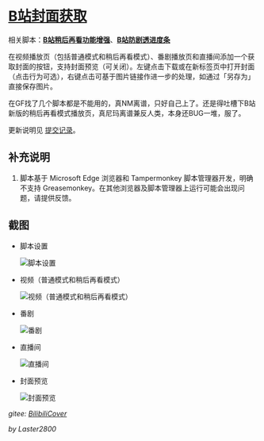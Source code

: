 # [B站封面获取](https://greasyfork.org/zh-CN/scripts/395575)

相关脚本：**[B站稍后再看功能增强](https://greasyfork.org/zh-CN/scripts/395456)**、**[B站防剧透进度条](https://greasyfork.org/zh-CN/scripts/411092)**

在视频播放页（包括普通模式和稍后再看模式）、番剧播放页和直播间添加一个获取封面的按钮，支持封面预览（可关闭）。左键点击下载或在新标签页中打开封面（点击行为可选），右键点击可基于图片链接作进一步的处理，如通过「另存为」直接保存图片。

在GF找了几个脚本都是不能用的，真NM离谱，只好自己上了。还是得吐槽下B站新版的稍后再看模式播放页，真尼玛离谱兼反人类，本身还BUG一堆，服了。

更新说明见 [提交记录](https://gitee.com/liangjiancang/userscript/commits/master/BilibiliCover/BilibiliCover.js)。

## 补充说明

1. 脚本基于 Microsoft Edge 浏览器和 Tampermonkey 脚本管理器开发，明确不支持 Greasemonkey。在其他浏览器及脚本管理器上运行可能会出现问题，请提供反馈。

## 截图

* 脚本设置

    ![脚本设置](https://gitee.com/liangjiancang/userscript/raw/master/BilibiliCover/screenshot/脚本设置.png)

* 视频（普通模式和稍后再看模式）

    ![视频（普通模式和稍后再看模式）](https://gitee.com/liangjiancang/userscript/raw/master/BilibiliCover/screenshot/视频（普通模式和稍后再看模式）.png)

* 番剧

    ![番剧](https://gitee.com/liangjiancang/userscript/raw/master/BilibiliCover/screenshot/番剧.png)

* 直播间

    ![直播间](https://gitee.com/liangjiancang/userscript/raw/master/BilibiliCover/screenshot/直播间.png)

* 封面预览

    ![封面预览](https://gitee.com/liangjiancang/userscript/raw/master/BilibiliCover/screenshot/封面预览.jpg)

*gitee: [BilibiliCover](https://gitee.com/liangjiancang/userscript/tree/master/BilibiliCover)*

*by Laster2800*

